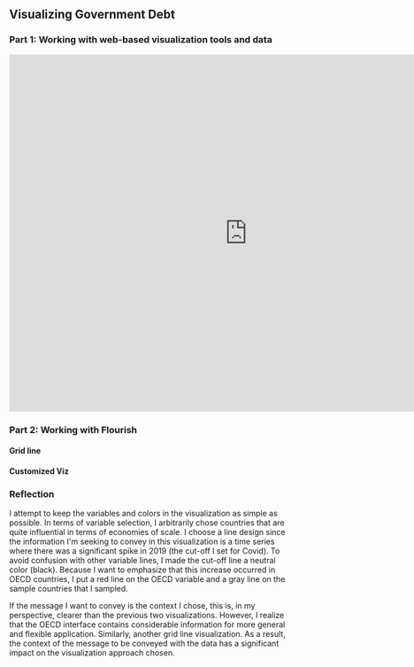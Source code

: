 ## Visualizing Government Debt
### Part 1: Working with web-based visualization tools and data
<iframe src="https://data.oecd.org/chart/6O7h" width="860" height="645" style="border: 0" mozallowfullscreen="true" webkitallowfullscreen="true" allowfullscreen="true"><a href="https://data.oecd.org/chart/6O7h" target="_blank">OECD Chart: General government debt, Total, % of GDP, Annual, 2021</a></iframe>

### Part 2: Working with Flourish
#### Grid line
<div class="flourish-embed flourish-chart" data-src="visualisation/11129893"><script src="https://public.flourish.studio/resources/embed.js"></script></div>

#### Customized Viz
<div class="flourish-embed flourish-chart" data-src="visualisation/11130067"><script src="https://public.flourish.studio/resources/embed.js"></script></div>

### Reflection
I attempt to keep the variables and colors in the visualization as simple as possible. In terms of variable selection, I arbitrarily chose countries that are quite influential in terms of economies of scale. I choose a line design since the information I'm seeking to convey in this visualization is a time series where there was a significant spike in 2019 (the cut-off I set for Covid). To avoid confusion with other variable lines, I made the cut-off line a neutral color (black). Because I want to emphasize that this increase occurred in OECD countries, I put a red line on the OECD variable and a gray line on the sample countries that I sampled.

If the message I want to convey is the context I chose, this is, in my perspective, clearer than the previous two visualizations. However, I realize that the OECD interface contains considerable information for more general and flexible application. Similarly, another grid line visualization. As a result, the context of the message to be conveyed with the data has a significant impact on the visualization approach chosen.
